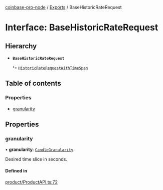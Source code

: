 [coinbase-pro-node](../README.md) / [Exports](../modules.md) / BaseHistoricRateRequest

# Interface: BaseHistoricRateRequest

## Hierarchy

- **`BaseHistoricRateRequest`**

  ↳ [`HistoricRateRequestWithTimeSpan`](HistoricRateRequestWithTimeSpan.md)

## Table of contents

### Properties

- [granularity](BaseHistoricRateRequest.md#granularity)

## Properties

### granularity

• **granularity**: [`CandleGranularity`](../enums/CandleGranularity.md)

Desired time slice in seconds.

#### Defined in

[product/ProductAPI.ts:72](https://github.com/bennycode/coinbase-pro-node/blob/15253ed/src/product/ProductAPI.ts#L72)
